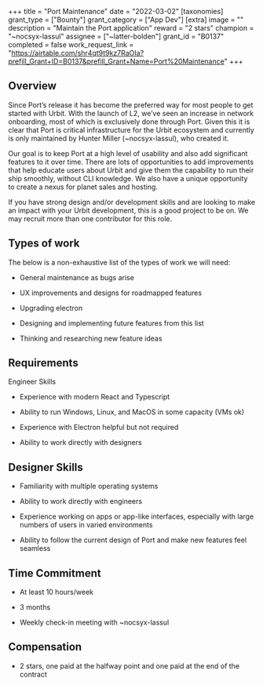 +++
title = "Port Maintenance"
date = "2022-03-02"
[taxonomies]
grant_type = ["Bounty"]
grant_category = ["App Dev"]
[extra]
image = ""
description = "Maintain the Port application"
reward = "2 stars"
champion = "~nocsyx-lassul"
assignee = ["~latter-bolden"]
grant_id = "B0137"
completed = false
work_request_link = "https://airtable.com/shr4qt9t9kz7RaOIa?prefill_Grant+ID=B0137&prefill_Grant+Name=Port%20Maintenance"
+++

## Overview

Since Port’s release it has become the preferred way for most people to get started with Urbit. With the launch of L2, we’ve seen an increase in network onboarding, most of which is exclusively done through Port. Given this it is clear that Port is critical infrastructure for the Urbit ecosystem and currently is only maintained by Hunter Miller (~nocsyx-lassul), who created it.

Our goal is to keep Port at a high level of usability and also add significant features to it over time. There are lots of opportunities to add improvements that help educate users about Urbit and give them the capability to run their ship smoothly, without CLI knowledge. We also have a unique opportunity to create a nexus for planet sales and hosting.

If you have strong design and/or development skills and are looking to make an impact with your Urbit development, this is a good project to be on. We may recruit more than one contributor for this role.

## Types of work

The below is a non-exhaustive list of the types of work we will need:

- General maintenance as bugs arise

- UX improvements and designs for roadmapped features

- Upgrading electron

- Designing and implementing future features from this list

- Thinking and researching new feature ideas

## Requirements

Engineer Skills

- Experience with modern React and Typescript

- Ability to run Windows, Linux, and MacOS in some capacity (VMs ok)

- Experience with Electron helpful but not required

- Ability to work directly with designers

## Designer Skills

- Familiarity with multiple operating systems

- Ability to work directly with engineers

- Experience working on apps or app-like interfaces, especially with large numbers of users in varied environments

- Ability to follow the current design of Port and make new features feel seamless

## Time Commitment

- At least 10 hours/week

- 3 months

- Weekly check-in meeting with ~nocsyx-lassul

## Compensation

- 2 stars, one paid at the halfway point and one paid at the end of the contract
